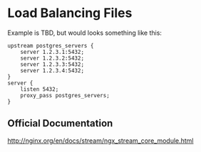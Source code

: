 # Load Balancing Files
Example is TBD, but would looks something like this:

```
upstream postgres_servers {
	server 1.2.3.1:5432;
	server 1.2.3.2:5432;
	server 1.2.3.3:5432;
	server 1.2.3.4:5432;
}
server {
	listen 5432;
	proxy_pass postgres_servers;
}
```

## Official Documentation
http://nginx.org/en/docs/stream/ngx_stream_core_module.html
